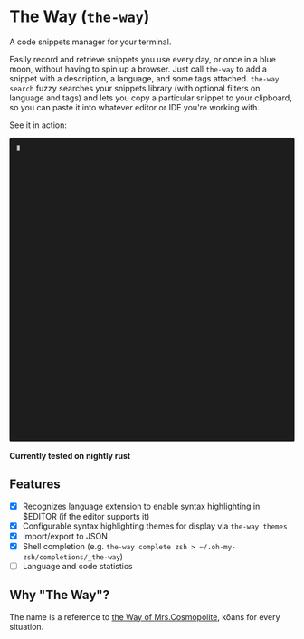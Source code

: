 # The Way (`the-way`)
A code snippets manager for your terminal.

Easily record and retrieve snippets you use every day, or once in a blue moon,
without having to spin up a browser. Just call `the-way` to add a snippet with a 
description, a language, and some tags attached. `the-way search` fuzzy 
searches your snippets library (with optional filters on language and tags) and 
lets you copy a particular snippet to your clipboard, so you can paste 
it into whatever editor or IDE you're working with.

See it in action:

![demo](demo.gif)


**Currently tested on nightly rust**

## Features
- [X] Recognizes language extension to enable syntax highlighting in $EDITOR (if the editor supports it)
- [X] Configurable syntax highlighting themes for display via `the-way themes`
- [X] Import/export to JSON
- [X] Shell completion (e.g. `the-way complete zsh > ~/.oh-my-zsh/completions/_the-way`)
- [ ] Language and code statistics

## Why "The Way"?
The name is a reference to [the Way of Mrs.Cosmopolite](https://wiki.lspace.org/mediawiki/The_Way_of_Mrs._Cosmopilite), kōans for every situation.
